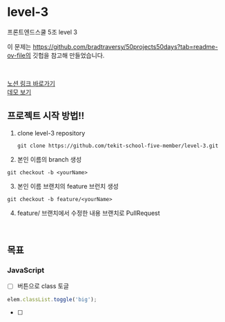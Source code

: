 # level-3

프론트엔드스쿨 5조 level 3

이 문제는 https://github.com/bradtraversy/50projects50days?tab=readme-ov-file의 깃헙을 참고해 만들었습니다.

<br>

[노션 링크 바로가기](https://www.notion.so/Level-3-a66d059b378c468c9d12be7491b250ac)
<br>
[데모 보기](https://50projects50days.com/projects/3d-background-boxes/)

## 프로젝트 시작 방법!!
1. clone level-3 repository
   ```
   git clone https://github.com/tekit-school-five-member/level-3.git 
   ```
2. 본인 이름의 branch 생성
  ```
  git checkout -b <yourName>
  ```
3. 본인 이름 브랜치의 feature 브런치 생성
```
git checkout -b feature/<yourName>
```
4. feature/<yourName> 브랜치에서 수정한 내용 <yourName> 브랜치로 PullRequest
 

<br>

## 목표

### JavaScript

- [ ] 버튼으로 class 토글

```js
elem.classList.toggle('big');
```

- [ ]
